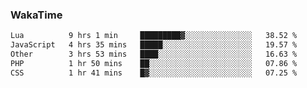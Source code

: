 ### WakaTime

<!--START_SECTION:waka-->

```txt
Lua          9 hrs 1 min     █████████▓░░░░░░░░░░░░░░░   38.52 %
JavaScript   4 hrs 35 mins   █████░░░░░░░░░░░░░░░░░░░░   19.57 %
Other        3 hrs 53 mins   ████░░░░░░░░░░░░░░░░░░░░░   16.63 %
PHP          1 hr 50 mins    ██░░░░░░░░░░░░░░░░░░░░░░░   07.86 %
CSS          1 hr 41 mins    █▓░░░░░░░░░░░░░░░░░░░░░░░   07.25 %
```

<!--END_SECTION:waka-->
